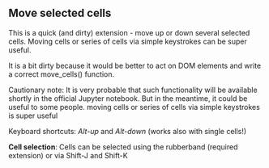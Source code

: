 ## Move selected cells

This is a quick (and dirty) extension - move up or down several selected cell*s*. Moving cells or series of cells via simple keystrokes can be super useful.


It is a bit dirty because it would be better to act on DOM elements and write a correct move_cells() function. 

Cautionary note: It is very probable that such functionality will be available shortly in the official Jupyter notebook. But in the meantime, it could be useful to some people. moving cells or series of cells via simple keystrokes is super useful

Keyboard shortcuts: *Alt-up* and *Alt-down* (works also with single cells!)

**Cell selection**: Cells can be selected using the rubberband (required extension) or via Shift-J and Shift-K
